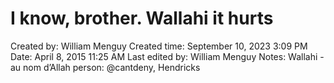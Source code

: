 # I know, brother. Wallahi it hurts

Created by: William Menguy
Created time: September 10, 2023 3:09 PM
Date: April 8, 2015 11:25 AM
Last edited by: William Menguy
Notes: Wallahi - au nom d’Allah
person: @cantdeny, Hendricks